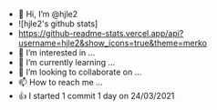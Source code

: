 - 👋 Hi, I’m @hjle2
- ![hjle2's github stats]
- https://github-readme-stats.vercel.app/api?username=hjle2&show_icons=true&theme=merko
- 👀 I’m interested in ...
- 🌱 I’m currently learning ...
- 💞️ I’m looking to collaborate on ...
- 📫 How to reach me ...
- 👍 I started 1 commit 1 day on 24/03/2021

<!---
hjle2/hjle2 is a ✨ special ✨ repository because its `README.md` (this file) appears on your GitHub profile.
You can click the Preview link to take a look at your changes.
--->
